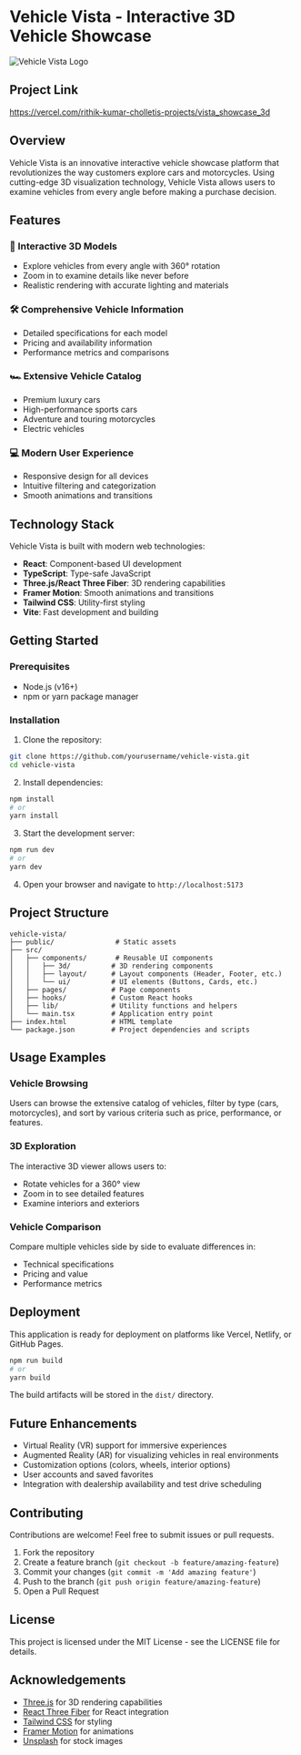 
# Vehicle Vista - Interactive 3D Vehicle Showcase

![Vehicle Vista Logo](https://images.unsplash.com/photo-1610647752706-3bb12202b035?ixlib=rb-4.0.3&ixid=M3wxMjA3fDB8MHxwaG90by1wYWdlfHx8fGVufDB8fHx8fA%3D%3D&auto=format&fit=crop&w=1000&q=80)

## Project Link
https://vercel.com/rithik-kumar-cholletis-projects/vista_showcase_3d

## Overview

Vehicle Vista is an innovative interactive vehicle showcase platform that revolutionizes the way customers explore cars and motorcycles. Using cutting-edge 3D visualization technology, Vehicle Vista allows users to examine vehicles from every angle before making a purchase decision.

## Features

### 🚗 Interactive 3D Models
- Explore vehicles from every angle with 360° rotation
- Zoom in to examine details like never before
- Realistic rendering with accurate lighting and materials

### 🛠️ Comprehensive Vehicle Information
- Detailed specifications for each model
- Pricing and availability information
- Performance metrics and comparisons

### 🏎️ Extensive Vehicle Catalog
- Premium luxury cars
- High-performance sports cars
- Adventure and touring motorcycles
- Electric vehicles

### 💻 Modern User Experience
- Responsive design for all devices
- Intuitive filtering and categorization
- Smooth animations and transitions

## Technology Stack

Vehicle Vista is built with modern web technologies:

- **React**: Component-based UI development
- **TypeScript**: Type-safe JavaScript
- **Three.js/React Three Fiber**: 3D rendering capabilities
- **Framer Motion**: Smooth animations and transitions
- **Tailwind CSS**: Utility-first styling
- **Vite**: Fast development and building

## Getting Started

### Prerequisites
- Node.js (v16+)
- npm or yarn package manager

### Installation

1. Clone the repository:
```sh
git clone https://github.com/yourusername/vehicle-vista.git
cd vehicle-vista
```

2. Install dependencies:
```sh
npm install
# or
yarn install
```

3. Start the development server:
```sh
npm run dev
# or
yarn dev
```

4. Open your browser and navigate to `http://localhost:5173`

## Project Structure

```
vehicle-vista/
├── public/               # Static assets
├── src/
│   ├── components/       # Reusable UI components
│   │   ├── 3d/          # 3D rendering components
│   │   ├── layout/      # Layout components (Header, Footer, etc.)
│   │   └── ui/          # UI elements (Buttons, Cards, etc.)
│   ├── pages/           # Page components
│   ├── hooks/           # Custom React hooks
│   ├── lib/             # Utility functions and helpers
│   └── main.tsx         # Application entry point
├── index.html           # HTML template
└── package.json         # Project dependencies and scripts
```

## Usage Examples

### Vehicle Browsing
Users can browse the extensive catalog of vehicles, filter by type (cars, motorcycles), and sort by various criteria such as price, performance, or features.

### 3D Exploration
The interactive 3D viewer allows users to:
- Rotate vehicles for a 360° view
- Zoom in to see detailed features
- Examine interiors and exteriors

### Vehicle Comparison
Compare multiple vehicles side by side to evaluate differences in:
- Technical specifications
- Pricing and value
- Performance metrics

## Deployment

This application is ready for deployment on platforms like Vercel, Netlify, or GitHub Pages.

```sh
npm run build
# or
yarn build
```

The build artifacts will be stored in the `dist/` directory.

## Future Enhancements

- Virtual Reality (VR) support for immersive experiences
- Augmented Reality (AR) for visualizing vehicles in real environments
- Customization options (colors, wheels, interior options)
- User accounts and saved favorites
- Integration with dealership availability and test drive scheduling

## Contributing

Contributions are welcome! Feel free to submit issues or pull requests.

1. Fork the repository
2. Create a feature branch (`git checkout -b feature/amazing-feature`)
3. Commit your changes (`git commit -m 'Add amazing feature'`)
4. Push to the branch (`git push origin feature/amazing-feature`)
5. Open a Pull Request

## License

This project is licensed under the MIT License - see the LICENSE file for details.

## Acknowledgements

- [Three.js](https://threejs.org/) for 3D rendering capabilities
- [React Three Fiber](https://github.com/pmndrs/react-three-fiber) for React integration
- [Tailwind CSS](https://tailwindcss.com/) for styling
- [Framer Motion](https://www.framer.com/motion/) for animations
- [Unsplash](https://unsplash.com/) for stock images

